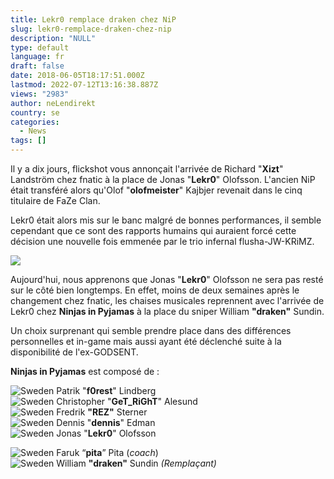 ```yaml
---
title: Lekr0 remplace draken chez NiP
slug: lekr0-remplace-draken-chez-nip
description: "NULL"
type: default
language: fr
draft: false
date: 2018-06-05T18:17:51.000Z
lastmod: 2022-07-12T13:16:38.887Z
views: "2983"
author: neLendirekt
country: se
categories:
  - News
tags: []
---
```

Il y a dix jours, flickshot vous annonçait l'arrivée de Richard "**Xizt**" Landström chez fnatic à la place de Jonas "**Lekr0**" Olofsson. L'ancien NiP était transféré alors qu'Olof "**olofmeister**" Kajbjer revenait dans le cinq titulaire de FaZe Clan.

Lekr0 était alors mis sur le banc malgré de bonnes performances, il semble cependant que ce sont des rapports humains qui auraient forcé cette décision une nouvelle fois emmenée par le trio infernal flusha-JW-KRiMZ.

![](/images/articles/5b16d04c0b3e5/images/WA046RInWr6rtNgiAApNVN7oLQDYVIGCxj7w0f2u.jpeg)

Aujourd'hui, nous apprenons que Jonas "**Lekr0**" Olofsson ne sera pas resté sur le côté bien longtemps. En effet, moins de deux semaines après le changement chez fnatic, les chaises musicales reprennent avec l'arrivée de Lekr0 chez **Ninjas in Pyjamas** à la place du sniper William **"draken"** Sundin. 

Un choix surprenant qui semble prendre place dans des différences personnelles et in-game mais aussi ayant été déclenché suite à la disponibilité de l'ex-GODSENT. 

**Ninjas in Pyjamas** est composé de :

![Sweden](/images/countries/se.svg)⁠ Patrik "**f0rest**" Lindberg  
![Sweden](/images/countries/se.svg)⁠ Christopher "**GeT\_RiGhT**" Alesund  
![Sweden](/images/countries/se.svg)⁠ Fredrik **"REZ"** Sterner  
![Sweden](/images/countries/se.svg)⁠ Dennis "**dennis**" Edman  
![Sweden](/images/countries/se.svg)⁠ Jonas "**Lekr0**" Olofsson  
  
![Sweden](/images/countries/se.svg)⁠ Faruk “**pita**” Pita (_coach_)  
![Sweden](/images/countries/se.svg)⁠ William **"draken"** Sundin _(Remplaçant)_
